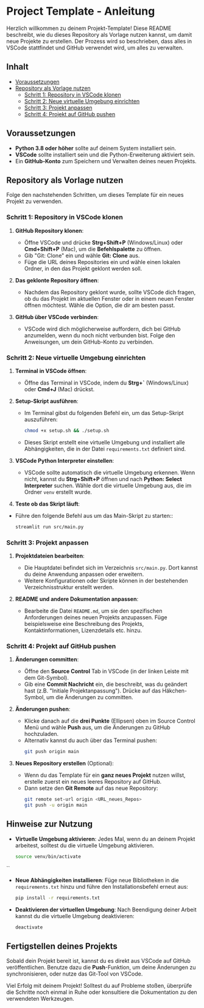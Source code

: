 # Project Template - Anleitung 

Herzlich willkommen zu deinem Projekt-Template! Diese README beschreibt, wie du dieses Repository als Vorlage nutzen kannst, um damit neue Projekte zu erstellen. Der Prozess wird so beschrieben, dass alles in VSCode stattfindet und GitHub verwendet wird, um alles zu verwalten.

## Inhalt
- [Voraussetzungen](#voraussetzungen)
- [Repository als Vorlage nutzen](#repository-als-vorlage-nutzen)
  - [Schritt 1: Repository in VSCode klonen](#schritt-1-repository-in-vscode-klonen)
  - [Schritt 2: Neue virtuelle Umgebung einrichten](#schritt-2-neue-virtuelle-umgebung-einrichten)
  - [Schritt 3: Projekt anpassen](#schritt-3-projekt-anpassen)
  - [Schritt 4: Projekt auf GitHub pushen](#schritt-4-projekt-auf-github-pushen)

## Voraussetzungen
- **Python 3.8 oder höher** sollte auf deinem System installiert sein.
- **VSCode** sollte installiert sein und die Python-Erweiterung aktiviert sein.
- Ein **GitHub-Konto** zum Speichern und Verwalten deines neuen Projekts.

## Repository als Vorlage nutzen

Folge den nachstehenden Schritten, um dieses Template für ein neues Projekt zu verwenden.

### Schritt 1: Repository in VSCode klonen
1. **GitHub Repository klonen**:
    - Öffne VSCode und drücke **Strg+Shift+P** (Windows/Linux) oder **Cmd+Shift+P** (Mac), um die **Befehlspalette** zu öffnen.
    - Gib "Git: Clone" ein und wähle **Git: Clone** aus.
    - Füge die URL deines Repositories ein und wähle einen lokalen Ordner, in den das Projekt geklont werden soll.

2. **Das geklonte Repository öffnen**:
    - Nachdem das Repository geklont wurde, sollte VSCode dich fragen, ob du das Projekt im aktuellen Fenster oder in einem neuen Fenster öffnen möchtest. Wähle die Option, die dir am besten passt.

3. **GitHub über VSCode verbinden**:
    - VSCode wird dich möglicherweise auffordern, dich bei GitHub anzumelden, wenn du noch nicht verbunden bist. Folge den Anweisungen, um dein GitHub-Konto zu verbinden.

### Schritt 2: Neue virtuelle Umgebung einrichten
1. **Terminal in VSCode öffnen**:
    - Öffne das Terminal in VSCode, indem du **Strg+\`** (Windows/Linux) oder **Cmd+J** (Mac) drückst.

2. **Setup-Skript ausführen**:
    - Im Terminal gibst du folgenden Befehl ein, um das Setup-Skript auszuführen:
      ```bash
      chmod +x setup.sh && ./setup.sh
      ```
    - Dieses Skript erstellt eine virtuelle Umgebung und installiert alle Abhängigkeiten, die in der Datei `requirements.txt` definiert sind.

3. **VSCode Python Interpreter einstellen**:
    - VSCode sollte automatisch die virtuelle Umgebung erkennen. Wenn nicht, kannst du **Strg+Shift+P** öffnen und nach **Python: Select Interpreter** suchen. Wähle dort die virtuelle Umgebung aus, die im Ordner `venv` erstellt wurde.
  
4. **Teste ob das Skript läuft**:
  - Führe den folgende Befehl aus um das Main-Skript zu starten::
    ```bash
    streamlit run src/main.py
    ```

### Schritt 3: Projekt anpassen
1. **Projektdateien bearbeiten**:
    - Die Hauptdatei befindet sich im Verzeichnis `src/main.py`. Dort kannst du deine Anwendung anpassen oder erweitern.
    - Weitere Konfigurationen oder Skripte können in der bestehenden Verzeichnisstruktur erstellt werden.

2. **README und andere Dokumentation anpassen**:
    - Bearbeite die Datei `README.md`, um sie den spezifischen Anforderungen deines neuen Projekts anzupassen. Füge beispielsweise eine Beschreibung des Projekts, Kontaktinformationen, Lizenzdetails etc. hinzu.

### Schritt 4: Projekt auf GitHub pushen
1. **Änderungen committen**:
    - Öffne den **Source Control** Tab in VSCode (in der linken Leiste mit dem Git-Symbol).
    - Gib eine **Commit Nachricht** ein, die beschreibt, was du geändert hast (z.B. "Initiale Projektanpassung"). Drücke auf das Häkchen-Symbol, um die Änderungen zu committen.

2. **Änderungen pushen**:
    - Klicke danach auf die **drei Punkte** (Ellipsen) oben im Source Control Menü und wähle **Push** aus, um die Änderungen zu GitHub hochzuladen.
    - Alternativ kannst du auch über das Terminal pushen:
      ```bash
      git push origin main
      ```

3. **Neues Repository erstellen** (Optional):
    - Wenn du das Template für ein **ganz neues Projekt** nutzen willst, erstelle zuerst ein neues leeres Repository auf GitHub.
    - Dann setze den **Git Remote** auf das neue Repository:
      ```bash
      git remote set-url origin <URL_neues_Repos>
      git push -u origin main
      ```

## Hinweise zur Nutzung
- **Virtuelle Umgebung aktivieren**: Jedes Mal, wenn du an deinem Projekt arbeitest, solltest du die virtuelle Umgebung aktivieren.
  ```bash
  source venv/bin/activate
``

- **Neue Abhängigkeiten installieren**: Füge neue Bibliotheken in die `requirements.txt` hinzu und führe den Installationsbefehl erneut aus:
  ```bash
  pip install -r requirements.txt
  ```
- **Deaktivieren der virtuellen Umgebung**: Nach Beendigung deiner Arbeit kannst du die virtuelle Umgebung deaktivieren:
  ```bash
  deactivate
  ```

## Fertigstellen deines Projekts

Sobald dein Projekt bereit ist, kannst du es direkt aus VSCode auf GitHub veröffentlichen. Benutze dazu die **Push**-Funktion, um deine Änderungen zu synchronisieren, oder nutze das Git-Tool von VSCode.

Viel Erfolg mit deinem Projekt! Solltest du auf Probleme stoßen, überprüfe die Schritte noch einmal in Ruhe oder konsultiere die Dokumentation zu den verwendeten Werkzeugen.

